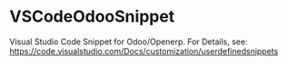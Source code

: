 # VSCodeOdooSnippet
Visual Studio Code Snippet for Odoo/Openerp.
For Details, see: https://code.visualstudio.com/Docs/customization/userdefinedsnippets
